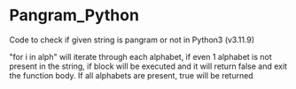 # Pangram_Python
Code to check if given string is pangram or not in Python3 (v3.11.9)

"for i in alph" will iterate through each alphabet, if even 1 alphabet is not present in the string, if block will be executed and it will return false and exit the function body. If all alphabets are present, true will be returned
